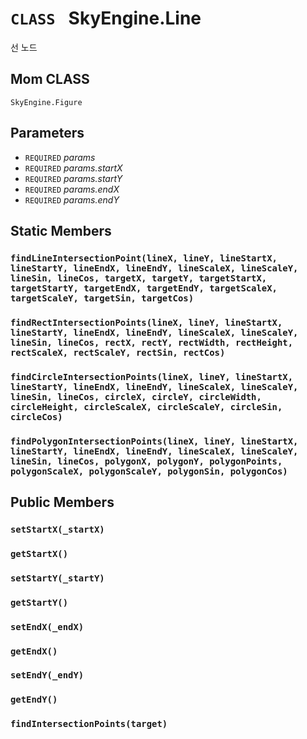 # `CLASS ` SkyEngine.Line
선 노드

## Mom CLASS
`SkyEngine.Figure`

## Parameters
* `REQUIRED` *params*
* `REQUIRED` *params.startX*
* `REQUIRED` *params.startY*
* `REQUIRED` *params.endX*
* `REQUIRED` *params.endY*

## Static Members

### `findLineIntersectionPoint(lineX, lineY, lineStartX, lineStartY, lineEndX, lineEndY, lineScaleX, lineScaleY, lineSin, lineCos, targetX, targetY, targetStartX, targetStartY, targetEndX, targetEndY, targetScaleX, targetScaleY, targetSin, targetCos)`

### `findRectIntersectionPoints(lineX, lineY, lineStartX, lineStartY, lineEndX, lineEndY, lineScaleX, lineScaleY, lineSin, lineCos, rectX, rectY, rectWidth, rectHeight, rectScaleX, rectScaleY, rectSin, rectCos)`

### `findCircleIntersectionPoints(lineX, lineY, lineStartX, lineStartY, lineEndX, lineEndY, lineScaleX, lineScaleY, lineSin, lineCos, circleX, circleY, circleWidth, circleHeight, circleScaleX, circleScaleY, circleSin, circleCos)`

### `findPolygonIntersectionPoints(lineX, lineY, lineStartX, lineStartY, lineEndX, lineEndY, lineScaleX, lineScaleY, lineSin, lineCos, polygonX, polygonY, polygonPoints, polygonScaleX, polygonScaleY, polygonSin, polygonCos)`

## Public Members

### `setStartX(_startX)`

### `getStartX()`

### `setStartY(_startY)`

### `getStartY()`

### `setEndX(_endX)`

### `getEndX()`

### `setEndY(_endY)`

### `getEndY()`

### `findIntersectionPoints(target)`
